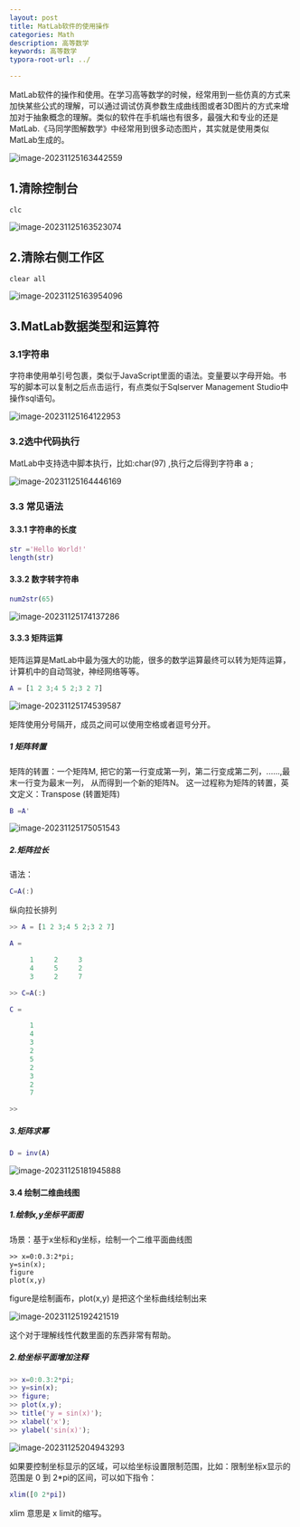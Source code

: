 ```yaml
---
layout: post
title: MatLab软件的使用操作
categories: Math
description: 高等数学
keywords: 高等数学
typora-root-url: ../

---
```


MatLab软件的操作和使用。在学习高等数学的时候，经常用到一些仿真的方式来加快某些公式的理解，可以通过调试仿真参数生成曲线图或者3D图片的方式来增加对于抽象概念的理解。类似的软件在手机端也有很多，最强大和专业的还是MatLab.《马同学图解数学》中经常用到很多动态图片，其实就是使用类似MatLab生成的。

![image-20231125163442559](/images/posts/image-20231125163442559.png)

## 1.清除控制台

```shell
clc
```

![image-20231125163523074](/images/posts/image-20231125163523074.png)

## 2.清除右侧工作区

```shell
clear all
```

![image-20231125163954096](/images/posts/image-20231125163954096.png)

## 3.MatLab数据类型和运算符

### 3.1字符串

字符串使用单引号包裹，类似于JavaScript里面的语法。变量要以字母开始。书写的脚本可以复制之后点击运行，有点类似于Sqlserver Management Studio中操作sql语句。

![image-20231125164122953](/images/posts/image-20231125164122953.png)

### 3.2选中代码执行

MatLab中支持选中脚本执行，比如:char(97) ,执行之后得到字符串 a ;

![image-20231125164446169](/images/posts/image-20231125164446169.png)

### 3.3 常见语法

#### 3.3.1 字符串的长度

```matlab
str ='Hello World!'
length(str)
```

#### 3.3.2 数字转字符串

```matlab
num2str(65)
```

![image-20231125174137286](/images/posts/image-20231125174137286.png)

#### 3.3.3 矩阵运算

矩阵运算是MatLab中最为强大的功能，很多的数学运算最终可以转为矩阵运算，计算机中的自动驾驶，神经网络等等。

```matlab
A = [1 2 3;4 5 2;3 2 7]
```

![image-20231125174539587](/images/posts/image-20231125174539587.png)

矩阵使用分号隔开，成员之间可以使用空格或者逗号分开。

##### 1 矩阵转置

矩阵的转置：一个矩阵M, 把它的第一行变成第一列，第二行变成第二列，......,最末一行变为最末一列， 从而得到一个新的矩阵N。 这一过程称为矩阵的转置，英文定义：Transpose (转置矩阵)

```matlab
B =A'
```

![image-20231125175051543](/images/posts/image-20231125175051543.png)

##### 2.矩阵拉长

语法：

```matlab
C=A(:)
```

纵向拉长排列

```matlab
>> A = [1 2 3;4 5 2;3 2 7]

A =

     1     2     3
     4     5     2
     3     2     7

>> C=A(:)

C =

     1
     4
     3
     2
     5
     2
     3
     2
     7

>> 
```

##### 3.矩阵求幂

```matlab
D = inv(A)
```

![image-20231125181945888](/images/posts/image-20231125181945888.png)

#### 3.4 绘制二维曲线图

##### 1.绘制x,y坐标平面图

场景：基于x坐标和y坐标，绘制一个二维平面曲线图

```matla
>> x=0:0.3:2*pi;
y=sin(x);
figure
plot(x,y)
```

figure是绘制画布，plot(x,y) 是把这个坐标曲线绘制出来

![image-20231125192421519](/images/posts/image-20231125192421519.png)

这个对于理解线性代数里面的东西非常有帮助。

##### 2.给坐标平面增加注释

```matlab
>> x=0:0.3:2*pi;
>> y=sin(x);
>> figure;
>> plot(x,y);
>> title('y = sin(x)');
>> xlabel('x');
>> ylabel('sin(x)');
```

![image-20231125204943293](/images/posts/image-20231125204943293.png)

如果要控制坐标显示的区域，可以给坐标设置限制范围，比如：限制坐标x显示的范围是 0 到 2*pi的区间，可以如下指令：

````matlab
xlim([0 2*pi])
````

xlim 意思是 x limit的缩写。
